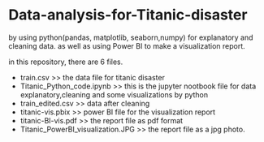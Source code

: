 # Data-analysis-for-Titanic-disaster
by using python(pandas, matplotlib, seaborn,numpy) for explanatory and cleaning data. 
as well as using Power BI to make a visualization report.

in this repository, there are 6 files.
- train.csv >> the data file for titanic disaster
- Titanic_Python_code.ipynb >> this is the jupyter nootbook file for data explanatory,cleaning and some visualizations by python
- train_edited.csv >> data after cleaning
- titanic-vis.pbix >> power BI file for the visualization report
- titanic-BI-vis.pdf >> the report file as pdf format
- Titanic_PowerBI_visualization.JPG >> the report file as a jpg photo. 
